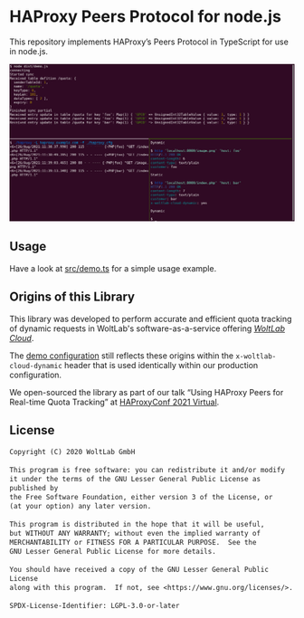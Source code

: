 # HAProxy Peers Protocol for node.js

This repository implements HAProxy’s Peers Protocol in TypeScript for use in node.js.

![Terminal showing the demo](./demo.png)

## Usage

Have a look at [src/demo.ts](./src/demo.ts) for a simple usage example.

## Origins of this Library

This library was developed to perform accurate and efficient quota tracking of
dynamic requests in WoltLab's software-as-a-service offering [*WoltLab Cloud*](https://www.woltlab.com/cloud/).

The [demo configuration](./haproxy.cfg) still reflects these origins within the
`x-woltlab-cloud-dynamic` header that is used identically within our production
configuration.

We open-sourced the library as part of our talk “Using HAProxy Peers for
Real-time Quota Tracking” at [HAProxyConf 2021 Virtual](https://www.haproxyconf.com/).

## License

```
Copyright (C) 2020 WoltLab GmbH

This program is free software: you can redistribute it and/or modify
it under the terms of the GNU Lesser General Public License as published by
the Free Software Foundation, either version 3 of the License, or
(at your option) any later version.

This program is distributed in the hope that it will be useful,
but WITHOUT ANY WARRANTY; without even the implied warranty of
MERCHANTABILITY or FITNESS FOR A PARTICULAR PURPOSE.  See the
GNU Lesser General Public License for more details.

You should have received a copy of the GNU Lesser General Public License
along with this program.  If not, see <https://www.gnu.org/licenses/>.

SPDX-License-Identifier: LGPL-3.0-or-later
```
